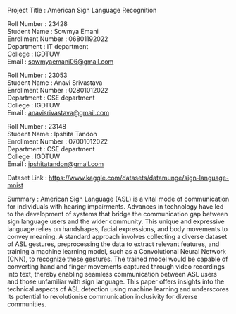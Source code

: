 Project Title : American Sign Language Recognition

Roll Number : 23428 <br />
Student Name : Sowmya Emani <br />
Enrollment Number : 06801192022 <br />
Department : IT department <br />
College : IGDTUW <br />
Email : sowmyaemani06@gmail.com <br />



Roll Number : 23053 <br />
Student Name : Anavi Srivastava <br />
Enrollment Number : 02801012022 <br />
Department : CSE department <br />
College : IGDTUW <br />
Email : anavisrivastava@gmail.com <br />



Roll Number : 23148 <br />
Student Name : Ipshita Tandon <br />
Enrollment Number : 07001012022 <br />
Department : CSE department <br />
College : IGDTUW <br />
Email : ipshitatandon@gmail.com <br />



Dataset Link : https://www.kaggle.com/datasets/datamunge/sign-language-mnist <br />



Summary : American Sign Language (ASL) is a vital mode
of communication for individuals with hearing impairments.
Advances in technology have led to the development of systems
that bridge the communication gap between sign language users
and the wider community. This unique and expressive language
relies on handshapes, facial expressions, and body movements
to convey meaning. A standard approach involves collecting a
diverse dataset of ASL gestures, preprocessing the data to extract
relevant features, and training a machine learning model, such
as a Convolutional Neural Network (CNN), to recognize these
gestures. The trained model would be capable of converting
hand and finger movements captured through video recordings
into text, thereby enabling seamless communication between
ASL users and those unfamiliar with sign language. This paper
offers insights into the technical aspects of ASL detection using
machine learning and underscores its potential to revolutionise
communication inclusivity for diverse communities.



